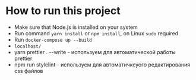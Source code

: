 # How to run this project

- Make sure that Node.js is installed on your system
- Run command `yarn install` or `npm install`, on Linux `sudo` required
- Run `docker-compose up --build`
- `localhost/`
- yarn prettier . --write - используем для автоматической работы prettier
- npm run stylelint - используем для автоматичксуого редактирования css файлов